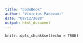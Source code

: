 ```yaml
---
title: "CodeBook"
author: "Vinicius Padovani"
date: "09/12/2020"
output: html_document
---
```


```{r setup, include=FALSE}
knitr::opts_chunk$set(echo = TRUE)
```

